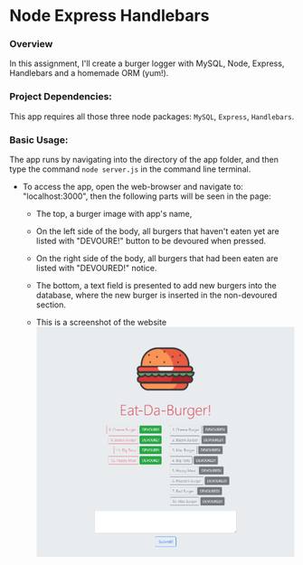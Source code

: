 # Node Express Handlebars

### Overview

In this assignment, I'll create a burger logger with MySQL, Node, Express, Handlebars and a homemade ORM (yum!).

### Project Dependencies:
This app requires all those three node packages: `MySQL`, `Express`, `Handlebars`.

### Basic Usage:

The app runs by navigating into the directory of the app folder, and then type the command  `node server.js` in the command line terminal.

* To access the app, open the web-browser and navigate to: "localhost:3000", then the following parts will be seen in the page:
  * The top, a burger image with app's name, 
  * On the left side of the body, all burgers that haven't eaten yet are listed with "DEVOURE!" button to be devoured when pressed.
  * On the right side of the body, all burgers that had been eaten are listed with "DEVOURED!" notice.
  * The bottom, a text field is presented to add new burgers into the database, where the new burger is inserted in the non-devoured section.

  * This is a screenshot of the website
![a Screenshot of the app usage](./images/screen.PNG)
